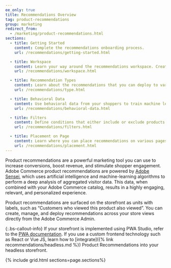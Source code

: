 ```yaml
---
ee_only: true
title: Recommendations Overview
tag: product-recommendations
group: marketing
redirect_from:
  - /marketing/product-recommendations.html
sections:
  - title: Getting Started
    content: Complete the recommendations onboarding process.
    url: /recommendations/getting-started.html

  - title: Workspace
    content: Learn your way around the recommendations workspace. Create and edit recommendations.
    url: /recommendations/workspace.html

  - title: Recommendation Types
    content: Learn about the recommendations that you can deploy to various pages on your site. 
    url: /recommendations/type.html

  - title: Behavioral Data
    content: Use behavioral data from your shoppers to train machine learning models to build personalized recommendations.
    url: /recommendations/behavioral-data.html

  - title: Filters
    content: Define conditions that either include or exclude products from being used as recommendations.
    url: /recommendations/filters.html

  - title: Placement on Page
    content: Learn where you can place recommendations on various pages on your site.
    url: /recommendations/placement.html
---
```


Product recommendations are a powerful marketing tool you can use to increase conversions, boost revenue, and stimulate shopper engagement. Adobe Commerce product recommendations are powered by [Adobe Sensei](https://www.adobe.com/sensei.html), which uses artificial intelligence and machine-learning algorithms to perform a deep analysis of aggregated visitor data. This data, when combined with your Adobe Commerce catalog, results in a highly engaging, relevant, and personalized experience.

Product recommendations are surfaced on the storefront as units with labels, such as “Customers who viewed this product also viewed”. You can create, manage, and deploy recommendations across your store views directly from the Adobe Commerce Admin.

{:.bs-callout-info}
If your storefront is implemented using PWA Studio, refer to the [PWA documentation](https://developer.adobe.com/commerce/pwa-studio/integrations/product-recommendations/). If you use a custom frontend technology such as React or Vue JS, learn how to [integrate]({% link recommendations/headless.md %}) Product Recommendations into your headless storefront.

{% include grid.html sections=page.sections%}

